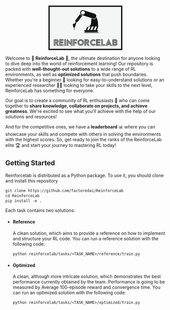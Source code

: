 
<p align="center">
	<img src="./assets/logo.png">
</p>

Welcome to 🚀 <b>ReinforceLab</b> 🧠, the ultimate destination for anyone looking to dive deep into the world of reinforcement learning! Our repository is packed with <b>well-thought-out solutions</b> to a wide range of RL environments, as well as <b>optimized solutions</b> that push boundaries. Whether you're a beginner 🔰 looking for easy-to-understand solutions or an experienced researcher 🧑‍💻 looking to take your skills to the next level, ReinforceLab has something for everyone.

Our goal is to create a community of RL enthusiasts 🤝 who can come together to <b>share knowledge, collaborate on projects, and achieve greatness</b>. We're excited to see what you'll achieve with the help of our solutions and resources!

And for the competitive ones, we have a <b>leaderboard</b> 📊 where you can showcase your skills and compete with others in solving the environments with the highest scores. So, get ready to join the ranks of the ReinforceLab elite 🏆 and start your journey to mastering RL today!

## Getting Started
Reinforcelab is distributed as a Python package. To use it, you should clone and install this repository
```
git clone https://github.com/factoredai/ReinforceLab
cd ReinforceLab
pip install -e .
```

Each task contains two solutions:
- #### Reference
  A clean solution, which aims to provide a reference on how to implement and structure your RL code. You can run a reference solution with the following code:
  ```
  python reinforcelab/tasks/<TASK_NAME>/reference/train.py
  ```
- #### Optimized
  A clean, although more intricate solution, which demonstrates the best performance currently obtained by the team. Performance is going to be measured by Average 100-episode reward and convergence time. You can run an optimized solution with the following code:
  ```
  python reinforcelab/tasks/<TASK_NAME>/optimized/train.py
  ```
